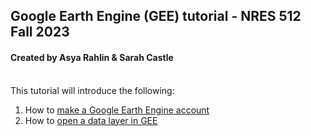 ## Google Earth Engine (GEE) tutorial - NRES 512 Fall 2023
#### Created by Asya Rahlin & Sarah Castle 

<br>
This tutorial will introduce the following:

1. How to [make a Google Earth Engine account](https://aarahlin.github.io/1)
2. How to [open a data layer in GEE](https://aarahlin.github.io/2)

